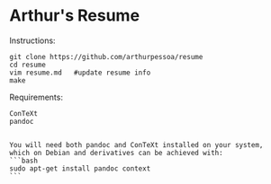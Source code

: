 Arthur's Resume
===================

Instructions:

    git clone https://github.com/arthurpessoa/resume
    cd resume
    vim resume.md   #update resume info
    make

Requirements:

    ConTeXt
    pandoc


    You will need both pandoc and ConTeXt installed on your system,
    which on Debian and derivatives can be achieved with:
    ```bash
    sudo apt-get install pandoc context
    ```
